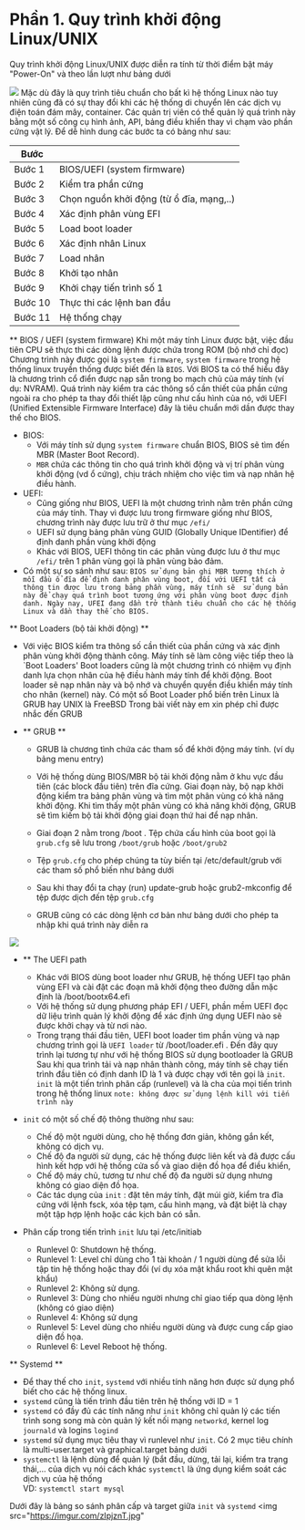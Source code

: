 # Phần 1. Quy trình khởi động Linux/UNIX
 Quy trình khởi động Linux/UNIX được diễn ra tính từ thời điểm bật máy "Power-On" và theo lần lượt như bảng dưới
 
 <img src="https://imgur.com/XjpWlE0.jpg">
 Mặc dù đây là quy trình tiêu chuẩn cho bất kì hệ thống Linux nào tuy nhiên cũng đã có sự thay đổi khi các hệ thống di chuyển lên các dịch vụ điện toán đám mây, container. Các quản trị viên có thể quản lý quá trình này bằng một số công cụ hình ảnh, API, bảng điều khiển thay vì chạm vào phần cứng vật lý.
 Để dễ hình dung các bước ta có bảng như sau:
 
  |Bước|   |
  | --- | --- |
  | Bước 1 | BIOS/UEFI (system firmware) |
  | Bước 2 | Kiểm tra phần cứng |
  | Bước 3 | Chọn nguồn khởi động (từ ổ đĩa, mạng,..) |
  | Bước 4 | Xác định phân vùng EFI |
  | Bước 5 | Load boot loader |
  | Bước 6 | Xác định nhân Linux |
  | Bước 7 | Load nhân |
  | Bước 8 | Khởi tạo nhân |
  | Bước 9 | Khởi chạy tiến trình số 1 |
  | Bước 10 | Thực thi các lệnh ban đầu |
  | Bước 11 | Hệ thống chạy |
  
   
 ** BIOS / UEFI (system firmware)
 Khi một máy tính Linux được bật, việc đầu tiên CPU sẽ thực thi các dòng lệnh được chứa trong ROM (bộ nhớ chỉ đọc)
 Chương trình này được gọi là `system firmware`, `system firmware` trong hệ thống linux truyền thống được biết đến là `BIOS`.
 Với BIOS ta có thể hiểu đây là chương trình cổ điển được nạp sẵn trong bo mạch chủ của máy tính (ví dụ: NVRAM).
 Quá trình này kiểm tra các thông số cần thiết của phần cứng ngoài ra cho phép ta thay đổi thiết lập cũng như cấu hình của nó, với UEFI (Unified Extensible Firmware Interface) đây là tiêu chuẩn mới dần được thay thế cho BIOS.
 
- BIOS: 
  + Với máy tính sử dụng `system firmware` chuẩn BIOS, BIOS sẽ tìm đến MBR (Master Boot Record).
  + `MBR` chứa các thông tin cho quá trình khởi động và vị trí phân vùng khởi động (vd ổ cứng), chịu trách nhiệm cho việc tìm và nạp nhân hệ điều hành.
- UEFI:
  + Cũng giống như BIOS, UEFI là một chương trình nằm trên phần cứng của máy tính. Thay vì được lưu trong firmware giống như BIOS, chương trình này được lưu trữ ở thư mục `/efi/`
  + UEFI sử dụng bảng phân vùng GUID (Globally Unique IDentifier) để định danh phần vùng khởi động
  + Khác với BIOS, UEFI thông tin các phân vùng được lưu ở thư mục `/efi/` trên 1 phân vùng gọi là phân vùng bảo đảm.
- Có một sự so sánh như sau:
`BIOS sử dụng bản ghi MBR tương thích ở mỗi đầu ổ đĩa để định danh phân vùng boot, đối với UEFI tất cả thông tin được lưu trong bảng phần vùng, máy tính sẽ  sử dụng bản này để chạy quá trình boot tương ứng với phân vùng boot được định danh. Ngày nay, UFEI đang dần trở thành tiêu chuẩn cho các hệ thống Linux và dần thay thế cho BIOS.`

** Boot Loaders (bộ tải khởi động) **

- Với việc BIOS kiểm tra thông số cần thiết của phần cứng và xác định phân vùng khởi động thành công.
 Máy tính sẽ làm công việc tiếp theo là `Boot Loaders'
 Boot loaders cũng là một chương trình có nhiệm vụ định danh lựa chọn nhân của hệ điều hành máy tính để khởi động. Boot loader sẽ nạp nhân này và bộ nhớ và chuyển quyền điều khiển máy tính cho nhân (kernel) này.
 Có một số Boot Loader phổ biến trên Linux là GRUB hay UNIX là FreeBSD
 Trong bài viết này em xin phép chỉ được nhắc đến GRUB
 
- ** GRUB **
  + GRUB là chương tình chứa các tham số để khởi động máy tính. (ví dụ bảng menu entry)
  + Với hệ thống dùng BIOS/MBR bộ tải khởi động nằm ở khu vực đầu tiên (các block đầu tiên) trên đĩa cứng. Giai đoạn này, bộ nạp khởi động kiểm tra bảng phân vùng và tìm một phân vùng có khả năng khởi động. Khi tìm thấy một phân vùng có khả năng khởi động, GRUB sẽ tìm kiếm bộ tải khởi động giai đoạn thứ hai để nạp nhân.
  + Giai đoạn 2 nằm trong /boot . Tệp chứa cấu hình của boot gọi là `grub.cfg` sẽ lưu trong `/boot/grub` hoặc `/boot/grub2`
  + Tệp `grub.cfg` cho phép chúng ta tùy biến tại /etc/default/grub với các tham số phổ biến như bảng dưới
 
  + Sau khi thay đổi ta chạy (run) update-grub hoặc grub2-mkconfig để tệp được dịch đến tệp `grub.cfg`
 
  + GRUB cũng có các dòng lệnh cơ bản như bảng dưới cho phép ta nhập khi quá trình này diễn ra
 <img src="https://imgur.com/lA7WiAN.jpg">
 
- ** The UEFI path
  + Khác với BIOS dùng boot loader như GRUB, hệ thống UEFI tạo phân vùng EFI và cài đặt các đoạn mã khởi động theo đường dẫn mặc định là /boot/bootx64.efi
  + Với hệ thống sử dụng phương pháp EFI / UEFI, phần mềm UEFI đọc dữ liệu trình quản lý khởi động để xác định ứng dụng UEFI nào sẽ được khởi chạy và từ nơi nào.
  + Trong trạng thái đầu tiên, UEFI boot loader tìm phần vùng và nạp chương trình gọi là `UEFI loader` từ /boot/loader.efi .  Đến đây quy trình lại tương tự như với hệ thống BIOS sử dụng bootloader là GRUB
Sau khi qua trình tải và nạp nhân thành công, máy tính sẽ chạy tiến trình đầu tiên có định danh ID là 1 và được chạy với tên gọi là `init`. `init` là một tiến trình phân cấp (runlevel) và là cha của mọi tiến trình trong hệ thống linux 
`note: không được sử dụng lệnh kill với tiến trình này`

- `init` có một số chế độ thông thường như sau:
    + Chế độ một người dùng, cho hệ thống đơn giản, không gắn kết, không có dịch vụ.
	+ Chế độ đa người sử dụng, các hệ thống được liên kết và đã được cấu hình kết hợp với hệ thống cửa sổ và giao diện đồ họa để điều khiển,
	+ Chế độ máy chủ, tương tư như chế độ đa người sử dụng nhưng không có giao diện đồ họa.
	+ Các tác dụng của `init` : đặt tên máy tính, đặt múi giờ, kiểm tra đĩa cứng với lệnh fsck, xóa tệp tạm, cấu hình mạng, và đặt biệt là chạy một tập hợp lệnh hoặc các kịch bản có sẵn.
	
- Phân cấp trong tiến trình `init` lưu tại /etc/initiab
  + Runlevel 0: Shutdown hệ thống.
  + Runlevel 1: Level chỉ  dùng cho 1 tài khoản / 1 người dùng để sửa lỗi tập tin hệ thống hoặc thay đổi (ví dụ xóa mật khẩu root khi quên mật khẩu)
  + Runlevel 2: Không sử dụng.
  + Runlevel 3: Dùng cho nhiều người nhưng chỉ giao tiếp qua dòng lệnh (không có giao diện)
  + Runlevel 4: Không sử dụng
  + Runlevel 5: Level dùng cho nhiều người dùng và được cung cấp giao diện đồ họa.
  + Runlevel 6: Level Reboot hệ thống.
	 
** Systemd ** 
- Để thay thế cho `init`, `systemd` với nhiều tính năng hơn được sử dụng phổ biết cho các hệ thống linux.
- `systemd` cũng là tiến trình đầu tiên trên hệ thống với ID = 1
- `systemd` có đầy đủ các tính năng như `init` không chỉ quản lý các tiến trình song song mà còn quản lý kết nối mạng `networkd`, kernel log `journald` và logins `logind`
- `systemd` sử dụng mục tiêu thay vì runlevel như `init`. Có 2 mục tiêu chính là multi-user.target và graphical.target
bảng dưới 
- `systemctl` là lệnh dùng để quản lý (bắt đầu, dừng, tải lại, kiểm tra trạng thái,... của dịch vụ nói cách khác `systemctl` là ứng dụng kiểm soát các dịch vụ của hệ thống\
VD: `systemctl start mysql`

Dưới đây là bảng so sánh phân cấp và target giữa `init` và `systemd`
 <img src="https://imgur.com/zIpjznT.jpg"
